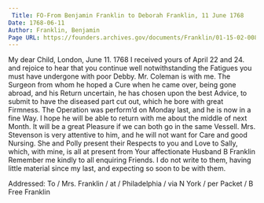```yaml
---
 Title: FO-From Benjamin Franklin to Deborah Franklin, 11 June 1768
Date: 1768-06-11
Author: Franklin, Benjamin
Page URL: https://founders.archives.gov/documents/Franklin/01-15-02-0081
---
```


My dear Child,
London, June 11. 1768
I received yours of April 22 and 24. and rejoice to hear that you continue well notwithstanding the Fatigues you must have undergone with poor Debby.
Mr. Coleman is with me. The Surgeon from whom he hoped a Cure when he came over, being gone abroad, and his Return uncertain, he has chosen upon the best Advice, to submit to have the diseased part cut out, which he bore with great Firmness. The Operation was perform’d on Monday last, and he is now in a fine Way. I hope he will be able to return with me about the middle of next Month. It will be a great Pleasure if we can both go in the same Vessell. Mrs. Stevenson is very attentive to him, and he will not want for Care and good Nursing. She and Polly present their Respects to you and Love to Sally, which, with mine, is all at present from Your affectionate Husband
B Franklin
Remember me kindly to all enquiring Friends. I do not write to them, having little material since my last, and expecting so soon to be with them.
 
Addressed: To / Mrs. Franklin / at / Philadelphia / via N York / per Packet / B Free Franklin
